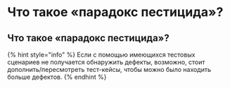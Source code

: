 # Что такое «парадокс пестицида»?

## Что такое «парадокс пестицида»?

{% hint style="info" %}
Если с помощью имеющихся тестовых сценариев не получается обнаружить дефекты, возможно, стоит дополнить/пересмотреть тест-кейсы, чтобы можно было находить больше дефектов.
{% endhint %}

